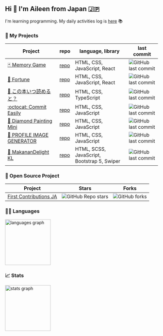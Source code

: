 ## Hi 👋 I'm Aileen from Japan 🇯🇵

I'm learning programming. My daily activities log is [here](https://github.com/pss-aileen/TIL) 📚

### 🔮 My Projects

| Project | repo | language, library | last commit |
|---|---|---|---|
| [🃏 Memory Game](https://pss-aileen.github.io/practice-react-memory-game/) | [repo](https://github.com/pss-aileen/practice-react-memory-game) | HTML, CSS, JavaScript, React | ![GitHub last commit](https://img.shields.io/github/last-commit/pss-aileen/practice-react-memory-game?style=flat-square) |
| [🔮 Fortune](https://pss-aileen.github.io/practice-react-omikuji/) | [repo](https://github.com/pss-aileen/practice-react-omikuji) | HTML, CSS, JavaScript, React | ![GitHub last commit](https://img.shields.io/github/last-commit/pss-aileen/practice-react-omikuji?style=flat-square) |
| [📖 この本いつ読めると？](https://pss-aileen.github.io/project-when-can-i-read-the-book/) | [repo](https://github.com/pss-aileen/project-when-can-i-read-the-book) | HTML, CSS, TypeScript | ![GitHub last commit](https://img.shields.io/github/last-commit/pss-aileen/project-when-can-i-read-the-book?style=flat-square) |
| [:octocat: Commit Easily](https://pss-aileen.github.io/project-github-commit-message/) | [repo](https://github.com/pss-aileen/project-github-commit-message) | HTML, CSS, JavaScript | ![GitHub last commit](https://img.shields.io/github/last-commit/pss-aileen/project-github-commit-message?style=flat-square) |
| [💎 Diamond Painting Mini](https://pss-aileen.github.io/project-diamond-painting-3x3/) | [repo](https://github.com/pss-aileen/project-diamond-painting-3x3) | HTML, CSS, JavaScript | ![GitHub last commit](https://img.shields.io/github/last-commit/pss-aileen/project-diamond-painting-3x3?style=flat-square) |
| [👤 PROFILE IMAGE GENERATOR](https://pss-aileen.github.io/project-profile-image-generator/) | [repo](https://github.com/pss-aileen/project-profile-image-generator) | HTML, CSS, JavaScript | ![GitHub last commit](https://img.shields.io/github/last-commit/pss-aileen/project-profile-image-generator?style=flat-square) |
| [🛵 MakananDelight KL](https://pss-aileen.github.io/practice-bootstrap5-food-delivery/) | [repo](https://github.com/pss-aileen/practice-bootstrap5-food-delivery) | HTML, SCSS, JavaScript, Bootstrap 5, Swiper | ![GitHub last commit](https://img.shields.io/github/last-commit/pss-aileen/practice-bootstrap5-food-delivery?style=flat-square) |

### 🫶 Open Source Project

| Project | Stars | Forks |
|---|---|---|
| [First Contributions JA](https://github.com/first-contributions-ja/first-contributions-ja.github.io) | ![GitHub Repo stars](https://img.shields.io/github/stars/first-contributions-ja/first-contributions-ja.github.io?style=flat-square) | ![GitHub forks](https://img.shields.io/github/forks/first-contributions-ja/first-contributions-ja.github.io?style=flat-square) | 

<!-- https://shields.io/badges/git-hub-repo-stars -->

### 👩‍💻 Languages

<div align="left">
  <img src="https://github-readme-stats.vercel.app/api/top-langs?username=pss-aileen&locale=en&hide_title=false&layout=compact&card_width=320&langs_count=5&theme=dracula&hide_border=false&order=2" height="150" alt="languages graph"  />
</div>

### 📈 Stats

<div align="left">
  <img src="https://github-readme-stats.vercel.app/api?username=pss-aileen&hide_title=false&hide_rank=false&show_icons=true&include_all_commits=true&count_private=true&disable_animations=false&theme=dracula&locale=en&hide_border=false&order=1" height="150" alt="stats graph"  />
</div>
